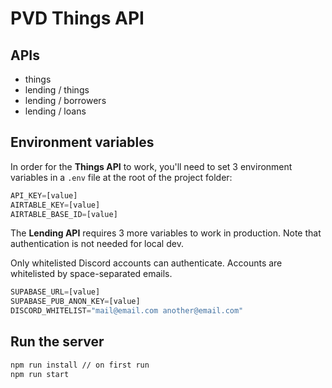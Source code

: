 # PVD Things API

## APIs
- things
- lending / things
- lending / borrowers
- lending / loans

## Environment variables
In order for the **Things API** to work, you'll need to set 3 environment variables in a `.env` file at the root of the project folder:
```js
API_KEY=[value]
AIRTABLE_KEY=[value]
AIRTABLE_BASE_ID=[value]
```

The **Lending API** requires 3 more variables to work in production. Note that authentication is not needed for local dev.

Only whitelisted Discord accounts can authenticate. Accounts are whitelisted by space-separated emails.
```js
SUPABASE_URL=[value]
SUPABASE_PUB_ANON_KEY=[value]
DISCORD_WHITELIST="mail@email.com another@email.com"
```

## Run the server
```bash
npm run install // on first run
npm run start
```
